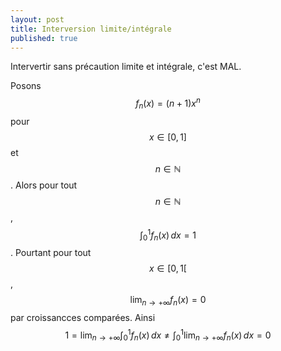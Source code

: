 ```yaml
---
layout: post
title: Interversion limite/intégrale
published: true
---
```


Intervertir sans précaution limite et intégrale, c'est MAL.

Posons $$f_n(x)=(n+1)x^n$$ pour $$x\in[0,1]$$ et $$n\in\mathbb N$$. Alors pour tout $$n\in\mathbb N$$, $$\int_0^1f_n(x)\,dx=1$$. Pourtant pour tout $$x\in[0,1[$$, $$\lim_{n\to+\infty}f_n(x)=0$$ par croissancces comparées. Ainsi
$$
1=\lim_{n\to+\infty}\int_0^1f_n(x)\,dx\neq\int_0^1\lim_{n\to+\infty}f_n(x)\,dx=0
$$

